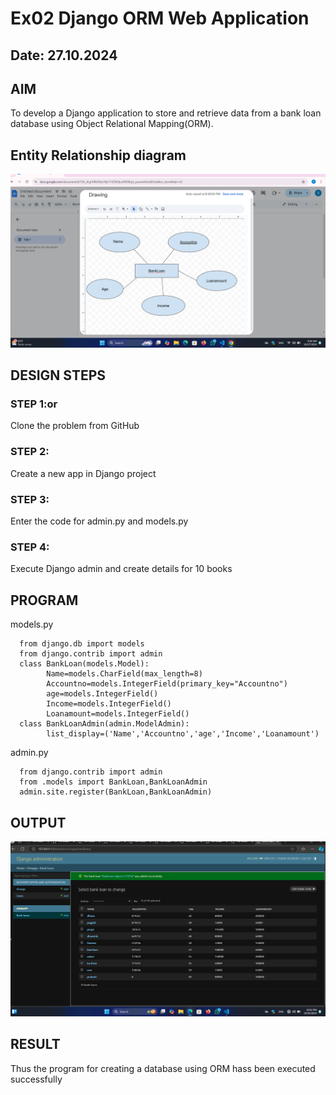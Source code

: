 # Ex02 Django ORM Web Application
## Date: 27.10.2024

## AIM
To develop a Django application to store and retrieve data from a bank loan database using Object Relational Mapping(ORM).

## Entity Relationship diagram
![alt text](<Screenshots - Copy/Screenshot 2024-10-27 092641.png>)


## DESIGN STEPS
### STEP 1:or
Clone the problem from GitHub

### STEP 2:
Create a new app in Django project

### STEP 3:
Enter the code for admin.py and models.py

### STEP 4:
Execute Django admin and create details for 10 books

## PROGRAM
models.py

      from django.db import models
      from django.contrib import admin
      class BankLoan(models.Model):
            Name=models.CharField(max_length=8)
            Accountno=models.IntegerField(primary_key="Accountno")
            age=models.IntegerField()
            Income=models.IntegerField()			
            Loanamount=models.IntegerField()
      class BankLoanAdmin(admin.ModelAdmin):
            list_display=('Name','Accountno','age','Income','Loanamount')

admin.py

      from django.contrib import admin
      from .models import BankLoan,BankLoanAdmin
      admin.site.register(BankLoan,BankLoanAdmin) 


## OUTPUT
![alt text](<Screenshot 2024-10-26 220215.png>)



## RESULT
Thus the program for creating a database using ORM hass been executed successfully
